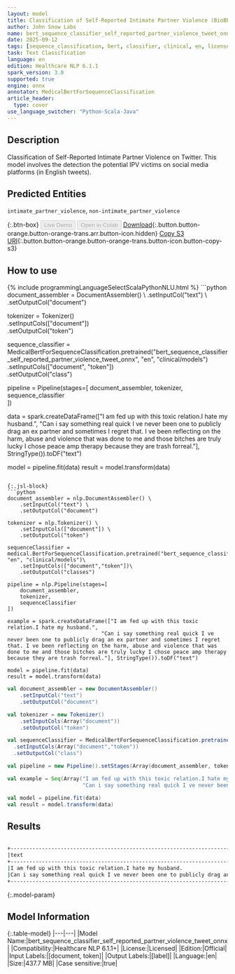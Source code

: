 ```yaml
---
layout: model
title: Classification of Self-Reported Intimate Partner Violence (BioBERT) ONNX
author: John Snow Labs
name: bert_sequence_classifier_self_reported_partner_violence_tweet_onnx
date: 2025-09-12
tags: [sequence_classification, bert, classifier, clinical, en, licensed, public_health, partner_violence, tweet, onnx]
task: Text Classification
language: en
edition: Healthcare NLP 6.1.1
spark_version: 3.0
supported: true
engine: onnx
annotator: MedicalBertForSequenceClassification
article_header:
  type: cover
use_language_switcher: "Python-Scala-Java"
---
```


## Description

Classification of Self-Reported Intimate Partner Violence on Twitter. This model involves the detection the potential IPV victims on social media platforms (in English tweets).

## Predicted Entities

`intimate_partner_violence`, `non-intimate_partner_violence`

{:.btn-box}
<button class="button button-orange" disabled>Live Demo</button>
<button class="button button-orange" disabled>Open in Colab</button>
[Download](https://s3.amazonaws.com/auxdata.johnsnowlabs.com/clinical/models/bert_sequence_classifier_self_reported_partner_violence_tweet_onnx_en_6.1.1_3.0_1757690725542.zip){:.button.button-orange.button-orange-trans.arr.button-icon.hidden}
[Copy S3 URI](s3://auxdata.johnsnowlabs.com/clinical/models/bert_sequence_classifier_self_reported_partner_violence_tweet_onnx_en_6.1.1_3.0_1757690725542.zip){:.button.button-orange.button-orange-trans.button-icon.button-copy-s3}

## How to use



<div class="tabs-box" markdown="1">
{% include programmingLanguageSelectScalaPythonNLU.html %}
```python
document_assembler = DocumentAssembler() \
    .setInputCol("text") \
    .setOutputCol("document")

tokenizer = Tokenizer() \
    .setInputCols(["document"]) \
    .setOutputCol("token")

sequence_classifier = MedicalBertForSequenceClassification.pretrained("bert_sequence_classifier_self_reported_partner_violence_tweet_onnx", "en", "clinical/models")\
  .setInputCols(["document", "token"])\
  .setOutputCol("class")

pipeline = Pipeline(stages=[
    document_assembler, 
    tokenizer,
    sequence_classifier    
])

data = spark.createDataFrame(["I am fed up with this toxic relation.I hate my husband.",
                              "Can i say something real quick I ve never been one to publicly drag an ex partner and sometimes I regret that. I ve been reflecting on the harm, abuse and violence that was done to me and those bitches are truly lucky I chose peace amp therapy because they are trash forreal."], StringType()).toDF("text")

model = pipeline.fit(data)
result = model.transform(data)
```

{:.jsl-block}
```python
document_assembler = nlp.DocumentAssembler() \
    .setInputCol("text") \
    .setOutputCol("document")

tokenizer = nlp.Tokenizer() \
    .setInputCols(["document"]) \
    .setOutputCol("token")

sequenceClassifier = medical.BertForSequenceClassification.pretrained("bert_sequence_classifier_self_reported_partner_violence_tweet_onnx", "en", "clinical/models")\
    .setInputCols(["document","token"])\
    .setOutputCol("classes")

pipeline = nlp.Pipeline(stages=[
    document_assembler,
    tokenizer,
    sequenceClassifier
])

example = spark.createDataFrame(["I am fed up with this toxic relation.I hate my husband.",
                              "Can i say something real quick I ve never been one to publicly drag an ex partner and sometimes I regret that. I ve been reflecting on the harm, abuse and violence that was done to me and those bitches are truly lucky I chose peace amp therapy because they are trash forreal."], StringType()).toDF("text")

model = pipeline.fit(data)
result = model.transform(data)

```
```scala
val document_assembler = new DocumentAssembler() 
    .setInputCol("text") 
    .setOutputCol("document")

val tokenizer = new Tokenizer() 
    .setInputCols(Array("document")) 
    .setOutputCol("token")

val sequenceClassifier = MedicalBertForSequenceClassification.pretrained("bert_sequence_classifier_self_reported_partner_violence_tweet_onnx", "en", "clinical/models")
  .setInputCols(Array("document","token"))
  .setOutputCol("class")

val pipeline = new Pipeline().setStages(Array(document_assembler, tokenizer, sequenceClassifier))

val example = Seq(Array("I am fed up with this toxic relation.I hate my husband.",
                        "Can i say something real quick I ve never been one to publicly drag an ex partner and sometimes I regret that. I ve been reflecting on the harm, abuse and violence that was done to me and those bitches are truly lucky I chose peace amp therapy because they are trash forreal.")).toDF("text")

val model = pipeline.fit(data)
val result = model.transform(data)
```
</div>

## Results

```bash

+-----------------------------------------------------------------------------------------------------------------------------------------------------------------------------------------------------------------------------------------------------------------------------------+-------------------------------+
|text                                                                                                                                                                                                                                                                               |result                         |
+-----------------------------------------------------------------------------------------------------------------------------------------------------------------------------------------------------------------------------------------------------------------------------------+-------------------------------+
|I am fed up with this toxic relation.I hate my husband.                                                                                                                                                                                                                            |[non-intimate_partner_violence]|
|Can i say something real quick I ve never been one to publicly drag an ex partner and sometimes I regret that. I ve been reflecting on the harm, abuse and violence that was done to me and those bitches are truly lucky I chose peace amp therapy because they are trash forreal.|[intimate_partner_violence]    |
+-----------------------------------------------------------------------------------------------------------------------------------------------------------------------------------------------------------------------------------------------------------------------------------+-------------------------------+
```

{:.model-param}
## Model Information

{:.table-model}
|---|---|
|Model Name:|bert_sequence_classifier_self_reported_partner_violence_tweet_onnx|
|Compatibility:|Healthcare NLP 6.1.1+|
|License:|Licensed|
|Edition:|Official|
|Input Labels:|[document, token]|
|Output Labels:|[label]|
|Language:|en|
|Size:|437.7 MB|
|Case sensitive:|true|